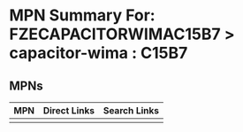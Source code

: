 



# MPN Summary For: FZECAPACITORWIMAC15B7 > capacitor-wima : C15B7

## MPNs
  

|MPN|Direct Links|Search Links|
| :--- | :--- | :--- |
||||
